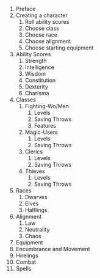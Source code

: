 1. Preface
2. Creating a character
	1. Roll ability scores
	2. Choose class
	3. Choose race
	4. Choose alignment
	5. Choose starting equipment
3. Ability Scores
	1. Strength
	2. Intelligence
	3. Wisdom
	4. Constitution
	5. Dexterity
	6. Charisma
4. Classes
	1. Fighting-Wo/Men
		1. Levels
		2. Saving Throws
		3. Features
	2. Magic-Users
		1. Levels
		2. Saving Throws
	3. Clerics
		1. Levels
		2. Saving Throws
	4. Thieves
		1. Levels
		2. Saving Throws
5. Races
	1. Dwarves
	2. Elves
	3. Halflings
6. Alignment
	1. Law
	2. Neutrality
	3. Chaos
7. Equipment
8. Encumbrance and Movement
9. Hirelings
10. Combat
11. Spells
